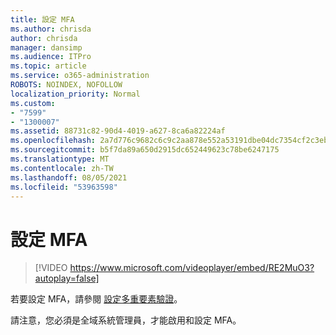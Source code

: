 ```yaml
---
title: 設定 MFA
ms.author: chrisda
author: chrisda
manager: dansimp
ms.audience: ITPro
ms.topic: article
ms.service: o365-administration
ROBOTS: NOINDEX, NOFOLLOW
localization_priority: Normal
ms.custom:
- "7599"
- "1300007"
ms.assetid: 88731c82-90d4-4019-a627-8ca6a82224af
ms.openlocfilehash: 2a7d776c9682c6c9c2aa878e552a53191dbe04dc7354cf2c3ebb9600f1fe399c
ms.sourcegitcommit: b5f7da89a650d2915dc652449623c78be6247175
ms.translationtype: MT
ms.contentlocale: zh-TW
ms.lasthandoff: 08/05/2021
ms.locfileid: "53963598"
---
```

# <a name="configure-mfa"></a>設定 MFA

> [!VIDEO https://www.microsoft.com/videoplayer/embed/RE2MuO3?autoplay=false]

若要設定 MFA，請參閱 [設定多重要素驗證](https://docs.microsoft.com/microsoft-365/admin/security-and-compliance/set-up-multi-factor-authentication)。

請注意，您必須是全域系統管理員，才能啟用和設定 MFA。
